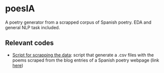 # poesIA
A poetry generator from a scrapped corpus of Spanish poetry. EDA and general NLP task included. 

## Relevant codes
- [Script for scrapping the data](https://github.com/andreamorgar/poesIA/blob/master/poetry-scrapper.py): script that generate a .csv files with the poems scraped from the blog entries of a Spanish poetry webpage (link [here](https://www.poemas-del-alma.com))
